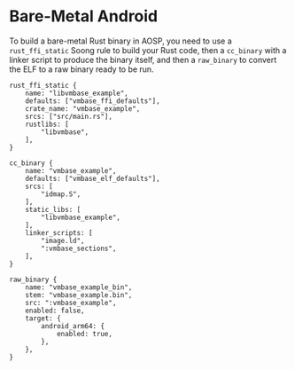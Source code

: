 # Bare-Metal Android

To build a bare-metal Rust binary in AOSP, you need to use a `rust_ffi_static`
Soong rule to build your Rust code, then a `cc_binary` with a linker script to
produce the binary itself, and then a `raw_binary` to convert the ELF to a raw
binary ready to be run.

<!-- mdbook-xgettext: skip -->

```soong
rust_ffi_static {
    name: "libvmbase_example",
    defaults: ["vmbase_ffi_defaults"],
    crate_name: "vmbase_example",
    srcs: ["src/main.rs"],
    rustlibs: [
        "libvmbase",
    ],
}

cc_binary {
    name: "vmbase_example",
    defaults: ["vmbase_elf_defaults"],
    srcs: [
        "idmap.S",
    ],
    static_libs: [
        "libvmbase_example",
    ],
    linker_scripts: [
        "image.ld",
        ":vmbase_sections",
    ],
}

raw_binary {
    name: "vmbase_example_bin",
    stem: "vmbase_example.bin",
    src: ":vmbase_example",
    enabled: false,
    target: {
        android_arm64: {
            enabled: true,
        },
    },
}
```
